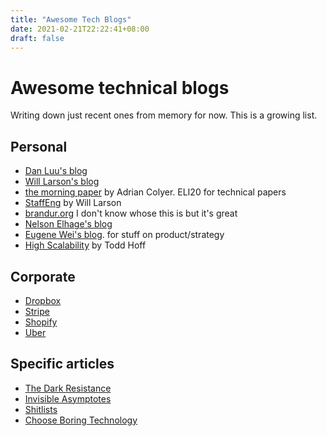 ```yaml
---
title: "Awesome Tech Blogs"
date: 2021-02-21T22:22:41+08:00
draft: false
---
```


# Awesome technical blogs

Writing down just recent ones from memory for now. This is a growing list.

## Personal
- [Dan Luu's blog](https://danluu.com/)
- [Will Larson's blog](https://lethain.com/)
- [the morning paper](https://blog.acolyer.org/) by Adrian Colyer. ELI20 for technical papers
- [StaffEng](https://staffeng.com/) by Will Larson
- [brandur.org](https://brandur.org/articles) I don't know whose this is but it's great
- [Nelson Elhage's blog](https://blog.nelhage.com/post/)
- [Eugene Wei's blog](https://www.eugenewei.com/). for stuff on product/strategy
- [High Scalability](http://highscalability.com/) by Todd Hoff

## Corporate
- [Dropbox](https://dropbox.tech/)
- [Stripe](https://stripe.com/blog/engineering)
- [Shopify](https://shopify.engineering/topics/infrastructure)
- [Uber](https://eng.uber.com/)



## Specific articles

- [The Dark Resistance](https://dr-knz.net/dark-resistance.html)
- [Invisible Asymptotes](https://www.eugenewei.com/blog/2018/5/21/invisible-asymptotes)
- [Shitlists](https://sirupsen.com/shitlists/)
- [Choose Boring Technology](https://mcfunley.com/choose-boring-technology)